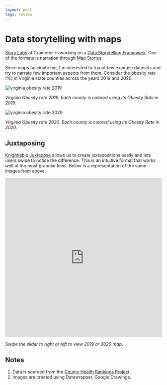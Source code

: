 ```yaml
---
layout: post
tags: review
---
```


# Data storytelling with maps

[Story Labs](https://gramener.com/storylabs/) at Gramener is working on a [Data Storytelling Framework](https://gramener.com/storylabs-publications/defining-data-storytelling). One of the formats is narration through [Map Stories](https://gramener.com/storylabs-publications/map-stories).

Since maps fascinate me, I'm interested to tryout few example datasets and try to narrate few important aspects from them. Consider the obesity rate (%) in Virginia state counties across the years 2019 and 2020.

![virginia obesity rate 2019](https://i.postimg.cc/6pRpmwP0/virginia-obesity-2019.png)

*Virginia Obesity rate 2019. Each county is colored using its Obesity Rate in 2019.*

![virginia obesity rate 2020](https://i.postimg.cc/wTnB23wM/virginia-obesity-2020.png)

*Virginia Obesity rate 2020. Each county is colored using its Obesity Rate in 2020.*

## Juxtaposing

[Knightlab](https://knightlab.northwestern.edu/)'s [Juxtapose](https://juxtapose.knightlab.com/) allows us to create juxtapositions easily and lets users swipe to notice the difference. This is an intuitive format that works well at the most granular level. Below is a representation of the same images from above.

<iframe frameborder="0" class="juxtapose" width="100%" height="511" src="https://cdn.knightlab.com/libs/juxtapose/latest/embed/index.html?uid=56c8ed98-8556-11eb-83c8-ebb5d6f907df"></iframe>

*Swipe the slider to right or left to view 2019 or 2020 map*.

Notes
------
1. Data is sourced from the [County Health Rankings Project](https://www.countyhealthrankings.org/).
2. Images are created using Datawrapper, Google Drawings.
